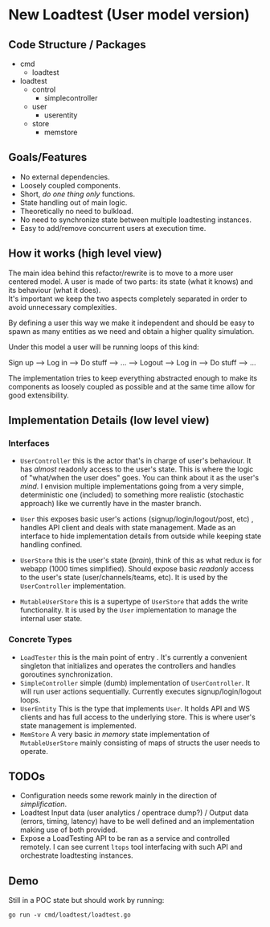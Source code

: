 # New Loadtest (User model version)

## Code Structure / Packages

- cmd
	 - loadtest
- loadtest
	- control
		- simplecontroller
	- user
		- userentity
	- store
		- memstore

## Goals/Features 

- No external dependencies.
- Loosely coupled components.
- Short, *do one thing only* functions. 
- State handling out of main logic.
- Theoretically no need to bulkload.
- No need to synchronize state between multiple loadtesting instances.
- Easy to add/remove concurrent users at execution time.

## How it works (high level view)

The main idea behind this refactor/rewrite is to move to a more user centered model. A user is made of two parts: its state (what it knows) and its behaviour (what it does).   
It's important we keep the two aspects completely separated in order to avoid unnecessary complexities.

By defining a user this way we make it independent and should be easy to spawn as many entities as we need and obtain a higher quality simulation.

Under this model a user will be running loops of this kind:

Sign up --> Log in --> Do stuff --> ... --> Logout --> Log in --> Do stuff --> ...

The implementation tries to keep everything abstracted enough to make its components as loosely coupled as possible and at the same time allow for good extensibility.

## Implementation Details (low level view)

### Interfaces

- `UserController`
	this is the actor that's in charge of user's behaviour. It has *almost* readonly access to the user's state. This is where the logic of "what/when the user does" goes. You can think about it as the user's *mind*.
I envision multiple implementations going from a very simple, deterministic one (included) to something more realistic (stochastic approach) like we currently have in the master branch.

- `User` 
   this exposes basic user's actions (signup/login/logout/post, etc) , handles API client and deals with state management.
   Made as an interface to hide implementation details from outside while keeping state handling confined.
   
- `UserStore`
  this is the user's state (*brain*), think of this as what redux is for webapp (1000 times simplified). Should expose basic *readonly* access to the user's state (user/channels/teams, etc). It is used by the `UserController` implementation.

- `MutableUserStore`
  this is a supertype of `UserStore` that adds the write functionality. It is used by the `User` implementation to manage the internal user state.

### Concrete Types

- `LoadTester`
   this is the main point of entry . It's currently a convenient singleton that initializes and operates the controllers and handles goroutines synchronization.
- `SimpleController`
   simple (dumb) implementation of `UserController`. It will run user actions sequentially. Currently executes signup/login/logout loops.
- `UserEntity`
   This is the type that implements `User`. It holds API and WS clients and has full access to the underlying store. This is where user's state management is implemented.
- `MemStore`
   A very basic *in memory* state implementation of `MutableUserStore` mainly consisting of maps of structs the user needs to operate.

## TODOs

- Configuration needs some rework mainly in the direction of *simplification*.
- Loadtest Input data (user analytics / opentrace dump?) / Output data (errors, timing, latency) have to be well defined and an implementation making use of both provided.
- Expose a LoadTesting API to be ran as a service and controlled remotely. I can see current `ltops` tool interfacing with such API and orchestrate loadtesting instances.

## Demo

Still in a POC state but should work by running:

`go run -v cmd/loadtest/loadtest.go`

